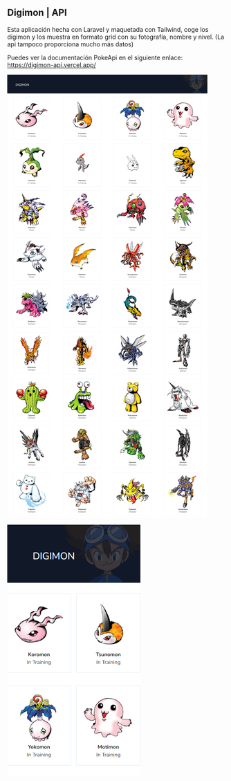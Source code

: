 <h2>Digimon | API</h2>
<p>Esta aplicación hecha con Laravel y maquetada con Tailwind, coge los digimon y los muestra en formato grid con su fotografía, nombre y nivel. (La api tampoco proporciona mucho más datos)</p>
<p>Puedes ver la documentación PokeApi en el siguiente enlace: <a href="https://digimon-api.vercel.app/" rel="noopener noreferer" target="_blank">https://digimon-api.vercel.app/</a></p>

<p><img src="https://github.com/hnevado/Digimon-API-Laravel-9/blob/master/public/img/resultado1.png">
<p><img src="https://github.com/hnevado/Digimon-API-Laravel-9/blob/master/public/img/resultado2.png">

